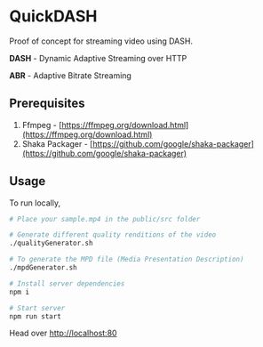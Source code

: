 # QuickDASH

Proof of concept for streaming video using DASH.

**DASH** - Dynamic Adaptive Streaming over HTTP

**ABR** - Adaptive Bitrate Streaming

## Prerequisites

1. Ffmpeg - [https://ffmpeg.org/download.html](https://ffmpeg.org/download.html)
2. Shaka Packager - [https://github.com/google/shaka-packager](https://github.com/google/shaka-packager)

## Usage

To run locally,

```sh
# Place your sample.mp4 in the public/src folder

# Generate different quality renditions of the video
./qualityGenerator.sh

# To generate the MPD file (Media Presentation Description)
./mpdGenerator.sh

# Install server dependencies
npm i

# Start server
npm run start
```

Head over [http://localhost:80](http://localhost:80)
